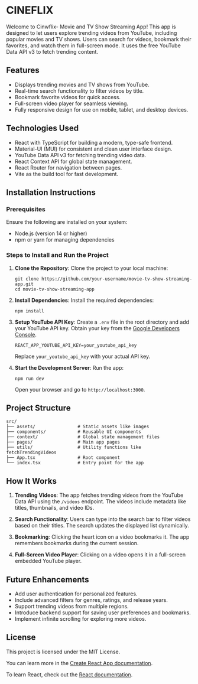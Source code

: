 # CINEFLIX

Welcome to Cinwflix- Movie and TV Show Streaming App! This app is designed to let users explore trending videos from YouTube, including popular movies and TV shows. Users can search for videos, bookmark their favorites, and watch them in full-screen mode. It uses the free YouTube Data API v3 to fetch trending content.

## Features

- Displays trending movies and TV shows from YouTube.
- Real-time search functionality to filter videos by title.
- Bookmark favorite videos for quick access.
- Full-screen video player for seamless viewing.
- Fully responsive design for use on mobile, tablet, and desktop devices.

## Technologies Used

- React with TypeScript for building a modern, type-safe frontend.
- Material-UI (MUI) for consistent and clean user interface design.
- YouTube Data API v3 for fetching trending video data.
- React Context API for global state management.
- React Router for navigation between pages.
- Vite as the build tool for fast development.

## Installation Instructions

### Prerequisites

Ensure the following are installed on your system:
- Node.js (version 14 or higher)
- npm or yarn for managing dependencies

### Steps to Install and Run the Project

1. **Clone the Repository**:
   Clone the project to your local machine:
   ```
   git clone https://github.com/your-username/movie-tv-show-streaming-app.git
   cd movie-tv-show-streaming-app
   ```

2. **Install Dependencies**:
   Install the required dependencies:
   ```
   npm install
   ```

3. **Setup YouTube API Key**:
   Create a `.env` file in the root directory and add your YouTube API key. Obtain your key from the [Google Developers Console](https://console.developers.google.com/).
   ```
   REACT_APP_YOUTUBE_API_KEY=your_youtube_api_key
   ```
   Replace `your_youtube_api_key` with your actual API key.

4. **Start the Development Server**:
   Run the app:
   ```
   npm run dev
   ```
   Open your browser and go to `http://localhost:3000`.

## Project Structure

```
src/
├── assets/                # Static assets like images
├── components/            # Reusable UI components
├── context/               # Global state management files
├── pages/                 # Main app pages
├── utils/                 # Utility functions like fetchTrendingVideos
├── App.tsx                # Root component
└── index.tsx              # Entry point for the app
```

## How It Works

1. **Trending Videos**:
   The app fetches trending videos from the YouTube Data API using the `/videos` endpoint. The videos include metadata like titles, thumbnails, and video IDs.

2. **Search Functionality**:
   Users can type into the search bar to filter videos based on their titles. The search updates the displayed list dynamically.

3. **Bookmarking**:
   Clicking the heart icon on a video bookmarks it. The app remembers bookmarks during the current session.

4. **Full-Screen Video Player**:
   Clicking on a video opens it in a full-screen embedded YouTube player.

## Future Enhancements

- Add user authentication for personalized features.
- Include advanced filters for genres, ratings, and release years.
- Support trending videos from multiple regions.
- Introduce backend support for saving user preferences and bookmarks.
- Implement infinite scrolling for exploring more videos.

## License

This project is licensed under the MIT License.

You can learn more in the [Create React App documentation](https://facebook.github.io/create-react-app/docs/getting-started).

To learn React, check out the [React documentation](https://reactjs.org/).
